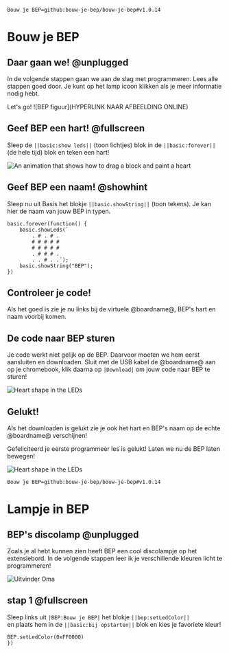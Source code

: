 ```package
Bouw je BEP=github:bouw-je-bep/bouw-je-bep#v1.0.14
```

# Bouw je BEP

## Daar gaan we! @unplugged

In de volgende stappen gaan we aan de slag met programmeren. Lees alle stappen goed door. Je kunt op het lamp icoon klikken als je meer informatie nodig hebt.

Let's go! 
![BEP figuur](HYPERLINK NAAR AFBEELDING ONLINE)

## Geef BEP een hart! @fullscreen

Sleep de ``||basic:show leds||`` (toon lichtjes) blok in de ``||basic:forever||`` (de hele tijd) blok en teken een hart!

![An animation that shows how to drag a block and paint a heart](/static/mb/projects/flashing-heart/showleds.gif)

## Geef BEP een naam! @showhint

Sleep nu uit Basis het blokje ``||basic.showString||`` (toon tekens). Je kan hier de naam van jouw BEP in typen.

```blocks
basic.forever(function() {
    basic.showLeds(`
        . # . # .
        # # # # #
        # # # # #
        . # # # .
        . . # . .`);
    basic.showString("BEP");
})
```

## Controleer je code!

Als het goed is zie je nu links bij de virtuele @boardname@, BEP's hart en naam voorbij komen.

## De code naar BEP sturen

Je code werkt niet gelijk op de BEP. Daarvoor moeten we hem eerst aansluiten en downloaden. 
Sluit met de USB kabel de @boardname@ aan op je chromebook, klik daarna op ``|Download|`` om jouw code naar BEP te sturen!

![Heart shape in the LEDs](/static/mb/projects/flashing-heart/sim.gif)

## Gelukt!

Als het downloaden is gelukt zie je ook het hart en BEP's naam op de echte @boardname@ verschijnen!

Gefeliciteerd je eerste programmeer les is gelukt! Laten we nu de BEP laten bewegen!

![Heart shape in the LEDs](/static/mb/projects/flashing-heart/sim.gif)

```package
Bouw je BEP=github:bouw-je-bep/bouw-je-bep#v1.0.14
```

# Lampje in BEP 

## BEP's discolamp @unplugged
Zoals je al hebt kunnen zien heeft BEP een cool discolampje op het extensiebord.
In de volgende stappen leer ik je verschillende kleuren licht te programmeren! 

![Uitvinder Oma](https://bouwjebep.nl/wp-content/uploads/2020/10/BEP2-1024x1024.png)


## stap 1 @fullscreen

Sleep links uit ``|BEP:Bouw je BEP|`` het blokje ``||bep:setLedColor||``  
en plaats hem in de ``||basic:bij opstarten||`` blok en kies je favoriete kleur!

```blocks
BEP.setLedColor(0xFF0000)
})
```
